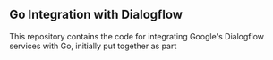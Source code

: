 ## Go Integration with Dialogflow
This repository contains the code for integrating Google's Dialogflow services with Go, initially put together as part 